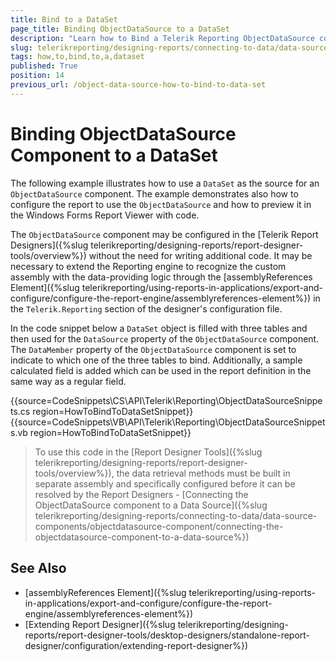 ```yaml
---
title: Bind to a DataSet
page_title: Binding ObjectDataSource to a DataSet
description: "Learn how to Bind a Telerik Reporting ObjectDataSource component to a DataSet after creating it with code."
slug: telerikreporting/designing-reports/connecting-to-data/data-source-components/objectdatasource-component/how-to/how-to-bind-to-a-dataset
tags: how,to,bind,to,a,dataset
published: True
position: 14
previous_url: /object-data-source-how-to-bind-to-data-set
---
```


# Binding ObjectDataSource Component to a DataSet

The following example illustrates how to use a `DataSet` as the source for an `ObjectDataSource` component. The example demonstrates also how to configure the report to use the `ObjectDataSource` and how to preview it in the Windows Forms Report Viewer with code.

The `ObjectDataSource` component may be configured in the [Telerik Report Designers]({%slug telerikreporting/designing-reports/report-designer-tools/overview%}) without the need for writing additional code. It may be necessary to extend the Reporting engine to recognize the custom assembly with the data-providing logic through the [assemblyReferences Element]({%slug telerikreporting/using-reports-in-applications/export-and-configure/configure-the-report-engine/assemblyreferences-element%}) in the `Telerik.Reporting` section of the designer's configuration file.

In the code snippet below a `DataSet` object is filled with three tables and then used for the `DataSource` property of the `ObjectDataSource` component. The `DataMember` property of the `ObjectDataSource` component is set to indicate to which one of the three tables to bind. Additionally, a sample calculated field is added which can be used in the report definition in the same way as a regular field.

{{source=CodeSnippets\CS\API\Telerik\Reporting\ObjectDataSourceSnippets.cs region=HowToBindToDataSetSnippet}}
{{source=CodeSnippets\VB\API\Telerik\Reporting\ObjectDataSourceSnippets.vb region=HowToBindToDataSetSnippet}}

> To use this code in the [Report Designer Tools]({%slug telerikreporting/designing-reports/report-designer-tools/overview%}), the data retrieval methods must be built in separate assembly and specifically configured before it can be resolved by the Report Designers - [Connecting the ObjectDataSource component to a Data Source]({%slug telerikreporting/designing-reports/connecting-to-data/data-source-components/objectdatasource-component/connecting-the-objectdatasource-component-to-a-data-source%})

## See Also

* [assemblyReferences Element]({%slug telerikreporting/using-reports-in-applications/export-and-configure/configure-the-report-engine/assemblyreferences-element%})
* [Extending Report Designer]({%slug telerikreporting/designing-reports/report-designer-tools/desktop-designers/standalone-report-designer/configuration/extending-report-designer%})
